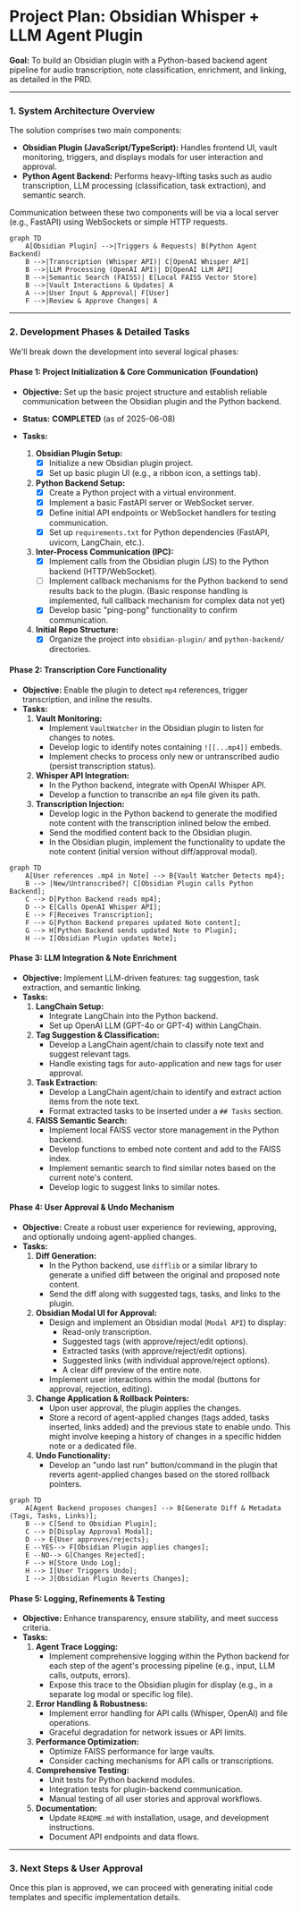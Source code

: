 # Project Plan: Obsidian Whisper + LLM Agent Plugin

**Goal:** To build an Obsidian plugin with a Python-based backend agent pipeline for audio transcription, note classification, enrichment, and linking, as detailed in the PRD.

---

### **1. System Architecture Overview**

The solution comprises two main components:

* **Obsidian Plugin (JavaScript/TypeScript):** Handles frontend UI, vault monitoring, triggers, and displays modals for user interaction and approval.
* **Python Agent Backend:** Performs heavy-lifting tasks such as audio transcription, LLM processing (classification, task extraction), and semantic search.

Communication between these two components will be via a local server (e.g., FastAPI) using WebSockets or simple HTTP requests.

```mermaid
graph TD
    A[Obsidian Plugin] -->|Triggers & Requests| B(Python Agent Backend)
    B -->|Transcription (Whisper API)| C[OpenAI Whisper API]
    B -->|LLM Processing (OpenAI API)| D[OpenAI LLM API]
    B -->|Semantic Search (FAISS)| E[Local FAISS Vector Store]
    B -->|Vault Interactions & Updates| A
    A -->|User Input & Approval| F[User]
    F -->|Review & Approve Changes| A
```

---

### **2. Development Phases & Detailed Tasks**

We'll break down the development into several logical phases:

#### **Phase 1: Project Initialization & Core Communication (Foundation)**

* **Objective:** Set up the basic project structure and establish reliable communication between the Obsidian plugin and the Python backend.
* **Status:** **COMPLETED** (as of 2025-06-08)

* **Tasks:**
    1. **Obsidian Plugin Setup:**
        * [x] Initialize a new Obsidian plugin project.
        * [x] Set up basic plugin UI (e.g., a ribbon icon, a settings tab).
    2. **Python Backend Setup:**
        * [x] Create a Python project with a virtual environment.
        * [x] Implement a basic FastAPI server or WebSocket server.
        * [x] Define initial API endpoints or WebSocket handlers for testing communication.
        * [x] Set up `requirements.txt` for Python dependencies (FastAPI, uvicorn, LangChain, etc.).
    3. **Inter-Process Communication (IPC):**
        * [x] Implement calls from the Obsidian plugin (JS) to the Python backend (HTTP/WebSocket).
        * [ ] Implement callback mechanisms for the Python backend to send results back to the plugin. (Basic response handling is implemented, full callback mechanism for complex data not yet)
        * [x] Develop basic "ping-pong" functionality to confirm communication.
    4. **Initial Repo Structure:**
        * [x] Organize the project into `obsidian-plugin/` and `python-backend/` directories.

#### **Phase 2: Transcription Core Functionality**

* **Objective:** Enable the plugin to detect `mp4` references, trigger transcription, and inline the results.
* **Tasks:**
    1. **Vault Monitoring:**
        * Implement `VaultWatcher` in the Obsidian plugin to listen for changes to notes.
        * Develop logic to identify notes containing `![[...mp4]]` embeds.
        * Implement checks to process only new or untranscribed audio (persist transcription status).
    2. **Whisper API Integration:**
        * In the Python backend, integrate with OpenAI Whisper API.
        * Develop a function to transcribe an `mp4` file given its path.
    3. **Transcription Injection:**
        * Develop logic in the Python backend to generate the modified note content with the transcription inlined below the embed.
        * Send the modified content back to the Obsidian plugin.
        * In the Obsidian plugin, implement the functionality to update the note content (initial version without diff/approval modal).

```mermaid
graph TD
    A[User references .mp4 in Note] --> B{Vault Watcher Detects mp4};
    B --> |New/Untranscribed?| C[Obsidian Plugin calls Python Backend];
    C --> D[Python Backend reads mp4];
    D --> E[Calls OpenAI Whisper API];
    E --> F[Receives Transcription];
    F --> G[Python Backend prepares updated Note content];
    G --> H[Python Backend sends updated Note to Plugin];
    H --> I[Obsidian Plugin updates Note];
```

#### **Phase 3: LLM Integration & Note Enrichment**

* **Objective:** Implement LLM-driven features: tag suggestion, task extraction, and semantic linking.
* **Tasks:**
    1. **LangChain Setup:**
        * Integrate LangChain into the Python backend.
        * Set up OpenAI LLM (GPT-4o or GPT-4) within LangChain.
    2. **Tag Suggestion & Classification:**
        * Develop a LangChain agent/chain to classify note text and suggest relevant tags.
        * Handle existing tags for auto-application and new tags for user approval.
    3. **Task Extraction:**
        * Develop a LangChain agent/chain to identify and extract action items from the note text.
        * Format extracted tasks to be inserted under a `## Tasks` section.
    4. **FAISS Semantic Search:**
        * Implement local FAISS vector store management in the Python backend.
        * Develop functions to embed note content and add to the FAISS index.
        * Implement semantic search to find similar notes based on the current note's content.
        * Develop logic to suggest links to similar notes.

#### **Phase 4: User Approval & Undo Mechanism**

* **Objective:** Create a robust user experience for reviewing, approving, and optionally undoing agent-applied changes.
* **Tasks:**
    1. **Diff Generation:**
        * In the Python backend, use `difflib` or a similar library to generate a unified diff between the original and proposed note content.
        * Send the diff along with suggested tags, tasks, and links to the plugin.
    2. **Obsidian Modal UI for Approval:**
        * Design and implement an Obsidian modal (`Modal API`) to display:
            * Read-only transcription.
            * Suggested tags (with approve/reject/edit options).
            * Extracted tasks (with approve/reject/edit options).
            * Suggested links (with individual approve/reject options).
            * A clear diff preview of the entire note.
        * Implement user interactions within the modal (buttons for approval, rejection, editing).
    3. **Change Application & Rollback Pointers:**
        * Upon user approval, the plugin applies the changes.
        * Store a record of agent-applied changes (tags added, tasks inserted, links added) and the previous state to enable undo. This might involve keeping a history of changes in a specific hidden note or a dedicated file.
    4. **Undo Functionality:**
        * Develop an "undo last run" button/command in the plugin that reverts agent-applied changes based on the stored rollback pointers.

```mermaid
graph TD
    A[Agent Backend proposes changes] --> B[Generate Diff & Metadata (Tags, Tasks, Links)];
    B --> C[Send to Obsidian Plugin];
    C --> D[Display Approval Modal];
    D --> E{User approves/rejects};
    E --YES--> F[Obsidian Plugin applies changes];
    E --NO--> G[Changes Rejected];
    F --> H[Store Undo Log];
    H --> I[User Triggers Undo];
    I --> J[Obsidian Plugin Reverts Changes];
```

#### **Phase 5: Logging, Refinements & Testing**

* **Objective:** Enhance transparency, ensure stability, and meet success criteria.
* **Tasks:**
    1. **Agent Trace Logging:**
        * Implement comprehensive logging within the Python backend for each step of the agent's processing pipeline (e.g., input, LLM calls, outputs, errors).
        * Expose this trace to the Obsidian plugin for display (e.g., in a separate log modal or specific log file).
    2. **Error Handling & Robustness:**
        * Implement error handling for API calls (Whisper, OpenAI) and file operations.
        * Graceful degradation for network issues or API limits.
    3. **Performance Optimization:**
        * Optimize FAISS performance for large vaults.
        * Consider caching mechanisms for API calls or transcriptions.
    4. **Comprehensive Testing:**
        * Unit tests for Python backend modules.
        * Integration tests for plugin-backend communication.
        * Manual testing of all user stories and approval workflows.
    5. **Documentation:**
        * Update `README.md` with installation, usage, and development instructions.
        * Document API endpoints and data flows.

---

### **3. Next Steps & User Approval**

Once this plan is approved, we can proceed with generating initial code templates and specific implementation details.
